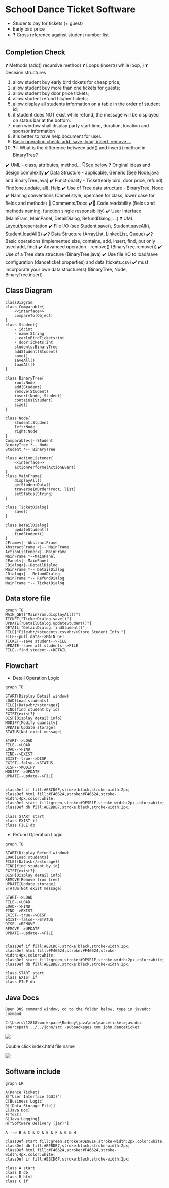 <h1>School Dance Ticket Software</h1>

* Students pay for tickets (+ guest)
* Early bird price
* ❓ Cross reference against student number list

## Completion Check
❓ Methods (add() recursive method)
❓ Loops (insert() while loop, )
❓ Decision structures
1. allow student buy early bird tickets for cheap price;
2. allow student buy more than one tickets for guests;
3. allow student buy door price tickets;
4. allow student refund his/her tickets;
5. allow display all students information on a table in the order of student id;
6. if student does NOT exist while refund, the message will be displayed on status bar at the bottom.
7. main window shall display party start time, duration, location and sponsor information
8. it is better to have help document for user.
9. [Basic operation check: add, save, load, insert, remove ...](Test.java)
10. ❓💡 What is the difference between add() and insert() method in BinaryTree?


✔️ UML - class, attributes, method... 👇[See below](#class-diagram)
❓ Original ideas and design complexity
✔️ Data Structure - applicable, Generic [See Node.java and BinaryTree.java]
✔️ Functionality - Ticket(early bird, door price, refund), Find(one.update, all), Help
✔️ Use of Tree data structure - BinaryTree, Node
✔️ Naming conventions (Camel style, upercase for class, lower case for fields and methods)
🔨 Comments/Docs
✔️🔨 Code readability (fields and methods naming, function single responsibility)
✔️ User Interface (MainFram, MainPanel, DetailDialog, RefundDialog, ...)
❓ UML Layout/presentation
✔️ File I/O (see Student.save(), Student.saveAll(), Student.loadAll())
✔️❓ Data Structure (ArrayList, LinkedList, Queue)
✔️❓ Basic operations (implemented size, contains, add, insert, find, but only used add, find)
✔️ Advanced operation - remove() (BinaryTree.remove())
✔️ Use of a Tree data structure (BinaryTree.java)
✔️ Use file I/O to load/save configuration (danceticket.properties) and data (tickets.csv)
✔️ must incorporate your own data structure(s) (BinaryTree, Node, BinaryTree.insert)

## Class Diagram
```mermaid
classDiagram
class Comparable{
    <<interface>>
    compareTo(Object)
}
class Student{
    - id:int
    - name:String
    - earlyBirdTickets:int
    - doorTickets:int
    students:BinaryTree
    addStudent(Student)
    save()
    saveAll()
    loadAll()
}

class BinaryTree{
    root:Node
    add(Student)
    remove(Student)
    insert(Node, Student)
    contains(Student)
    size()
}

class Node{
    student:Student
    left:Node
    right:Node
}
Comparable<|--Student
BinaryTree *-- Node
Student *-- BinaryTree

class ActionListener{
    <<interface>>
    actionPerforme(ActionEvent)
}
class MainFrame{
    displayAll()
    getStudentData()
    traverseInOrder(root, list)
    setStatus(String)
}

class TicketDialog{
    save()
}

class DetailDialog{
    updateStudent()
    findStudent()
}
JFrame<|--AbstractFrame
AbstractFrame <|-- MainFrame
ActionListener<|--MainFrame
MainFrame *--MainPanel
JPanel<|--MainPanel
JDialog<|--DetailDialog
MainFrame *-- DetailDialog
JDialog<|-- RefundDialog
MainFrame *-- RefundDialog
MainFrame *-- TicketDialog
```
## Data store file
```mermaid
graph TB
MAIN_GET["MainFram.displayAll()"]
TICKET["TicketDialog.save()"]
UPDATE["DetailDialog.updateStudent()"]
DETAIL["DetailDialog.findStudent()"]
FILE["File<br/>students.csv<br/>Store Student Info."]
FILE--pull data-->MAIN_GET
TICKET--save student-->FILE
UPDATE--save all students-->FILE
FILE--find student-->DETAIL
```

## Flowchart
* Detail Operation Logic
```mermaid
graph TB

START(Display Detail window)
LOAD[Load students]
FILE[(Data<br/>storage)]
FIND[find student by id]
EXIST{exist?}
DISP[Display detail info]
MODIFY[Modify quantity]
UPDATE[Update storage]
STATUS[Not exist message]

START-->LOAD
FILE-->LOAD
LOAD-->FIND
FIND-->EXIST
EXIST--true-->DISP
EXIST--false-->STATUS
DISP-->MODIFY
MODIFY-->UPDATE
UPDATE--update-->FILE


classDef if fill:#EBCD6F,stroke:black,stroke-width:2px;
classDef html fill:#F46624,stroke:#F46624,stroke-width:4px,color:white;
classDef start fill:green,stroke:#DE9E1F,stroke-width:2px,color:white;
classDef db fill:#BEBDB7,stroke:black,stroke-width:2px;

class START start
class EXIST if
class FILE db
```

* Refund Operation Logic
```mermaid
graph TB

START(Display Refund window)
LOAD[Load students]
FILE[(Data<br/>storage)]
FIND[find student by id]
EXIST{exist?}
DISP[Display detail info]
REMOVE[Remove from tree]
UPDATE[Update storage]
STATUS[Not exist message]

START-->LOAD
FILE-->LOAD
LOAD-->FIND
FIND-->EXIST
EXIST--true-->DISP
EXIST--false-->STATUS
DISP-->REMOVE
REMOVE-->UPDATE
UPDATE--update-->FILE


classDef if fill:#EBCD6F,stroke:black,stroke-width:2px;
classDef html fill:#F46624,stroke:#F46624,stroke-width:4px,color:white;
classDef start fill:green,stroke:#DE9E1F,stroke-width:2px,color:white;
classDef db fill:#BEBDB7,stroke:black,stroke-width:2px;

class START start
class EXIST if
class FILE db
```

## Java Docs
```DOS
Open DOS command window, cd to the folder below, type in javadoc command

C:\Users\12818\workspace\Rodney\java\doc\danceticket>javadoc -sourcepath ../../john/src -subpackages com.john.danceticket
```
![](images/javadoc.png)

Double click index.html file name

![](images/index-html.png)

## Software include

```mermaid
graph LR

A(Dance Ticket)
B["User Interface (GUI)"]
C[Business Logic]
D[(Data Storage File)]
E[Java Doc]
F[Test]
G[Java Logging]
H["Software Delivery (jar)"]

A --> B & C & D & E & F & G & H

classDef start fill:green,stroke:#DE9E1F,stroke-width:2px,color:white;
classDef db fill:#BEBDB7,stroke:black,stroke-width:2px;
classDef html fill:#F46624,stroke:#F46624,stroke-width:4px,color:white;
classDef if fill:#EBCD6F,stroke:black,stroke-width:2px;

class A start
class D db
class B html
class C if
```
